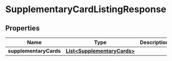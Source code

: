 # SupplementaryCardListingResponse

## Properties
Name | Type | Description | Notes
------------ | ------------- | ------------- | -------------
**supplementaryCards** | [**List&lt;SupplementaryCards&gt;**](SupplementaryCards.md) |  |  [optional]
